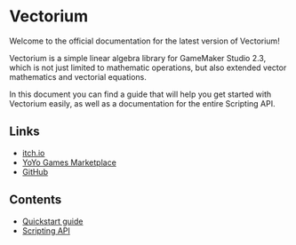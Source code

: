 # Vectorium

Welcome to the official documentation for the latest version of Vectorium!

Vectorium is a simple linear algebra library for GameMaker Studio 2.3, which is not just limited to mathematic operations, but also extended vector mathematics and vectorial equations.

In this document you can find a guide that will help you get started with Vectorium easily, as well as a documentation for the entire Scripting API.

## Links

* [itch.io](https://el-falso.itch.io/vectorium)
* [YoYo Games Marketplace](https://marketplace.yoyogames.com/assets/9581/vectorium)
* [GitHub](https://github.com/el-falso/Vectorium)

## Contents

* [Quickstart guide](./QuickstartGuide.html)
* [Scripting API](./ScriptingAPI.html)
